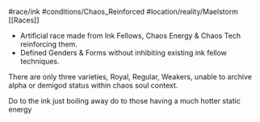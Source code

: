 #race/ink
#conditions/Chaos_Reinforced 
#location/reality/Maelstorm 
[[Races]]

- Artificial race made from Ink Fellows, Chaos Energy & Chaos Tech reinforcing them.
- Defined Genders & Forms without inhibiting existing ink fellow techniques.

There are only three varieties, Royal, Regular, Weakers, unable to archive alpha or demigod status within chaos soul context.

Do to the ink just boiling away do to those having a much hotter static energy